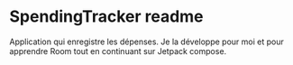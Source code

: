 # SpendingTracker readme

Application qui enregistre les dépenses. Je la développe pour moi et pour apprendre Room tout en continuant sur Jetpack compose.
